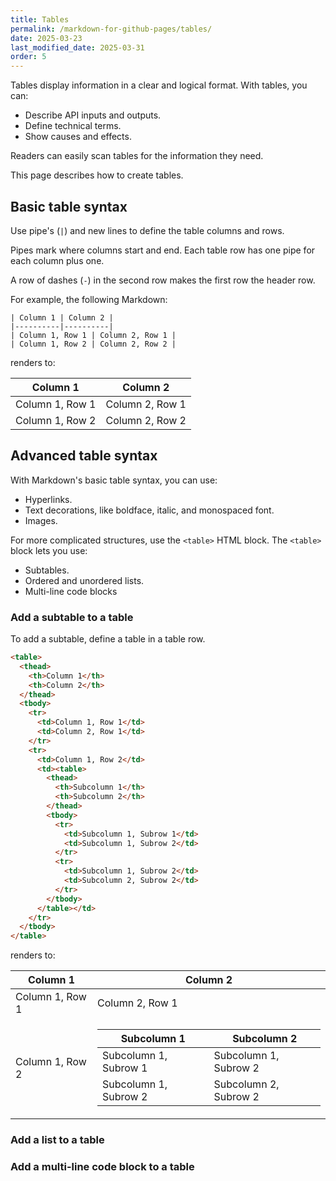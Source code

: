 ```yaml
---
title: Tables
permalink: /markdown-for-github-pages/tables/
date: 2025-03-23
last_modified_date: 2025-03-31
order: 5
---
```


Tables display information in a clear and logical format. With tables, you can:

* Describe API inputs and outputs.
* Define technical terms.
* Show causes and effects.

Readers can easily scan tables for the information they need.

This page describes how to create tables.

## Basic table syntax

Use pipe's (`|`) and new lines to define the table columns and rows.

Pipes mark where columns start and end. Each table row has one pipe for each column plus one.

A row of dashes (`-`) in the second row makes the first row the header row.

For example, the following Markdown:

```text
| Column 1 | Column 2 |
|----------|----------|
| Column 1, Row 1 | Column 2, Row 1 |
| Column 1, Row 2 | Column 2, Row 2 |
```
renders to:

| Column 1 | Column 2 |
|----------|----------|
| Column 1, Row 1 | Column 2, Row 1 |
| Column 1, Row 2 | Column 2, Row 2 |

## Advanced table syntax

With Markdown's basic table syntax, you can use:

* Hyperlinks.
* Text decorations, like boldface, italic, and monospaced font.
* Images.

For more complicated structures, use the `<table>` HTML block. The `<table>` block lets you use:

* Subtables.
* Ordered and unordered lists.
* Multi-line code blocks

### Add a subtable to a table

To add a subtable, define a table in a table row.

```html
<table>
  <thead>
    <th>Column 1</th>
    <th>Column 2</th>
  </thead>
  <tbody>
    <tr>
      <td>Column 1, Row 1</td>
      <td>Column 2, Row 1</td>
    </tr>
    <tr>
      <td>Column 1, Row 2</td>
      <td><table>
        <thead>
          <th>Subcolumn 1</th>
          <th>Subcolumn 2</th>
        </thead>
        <tbody>
          <tr>
            <td>Subcolumn 1, Subrow 1</td>
            <td>Subcolumn 1, Subrow 2</td>
          </tr>
          <tr>
            <td>Subcolumn 1, Subrow 2</td>
            <td>Subcolumn 2, Subrow 2</td>
          </tr>
        </tbody>
      </table></td>
    </tr>
  </tbody>
</table>
```

renders to:

<table>
  <thead>
    <th>Column 1</th>
    <th>Column 2</th>
  </thead>
  <tbody>
    <tr>
      <td>Column 1, Row 1</td>
      <td>Column 2, Row 1</td>
    </tr>
    <tr>
      <td>Column 1, Row 2</td>
      <td><table>
        <thead>
          <th>Subcolumn 1</th>
          <th>Subcolumn 2</th>
        </thead>
        <tbody>
          <tr>
            <td>Subcolumn 1, Subrow 1</td>
            <td>Subcolumn 1, Subrow 2</td>
          </tr>
          <tr>
            <td>Subcolumn 1, Subrow 2</td>
            <td>Subcolumn 2, Subrow 2</td>
          </tr>
        </tbody>
      </table></td>
    </tr>
  </tbody>
</table>

### Add a list to a table

### Add a multi-line code block to a table

